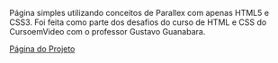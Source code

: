 Página simples utilizando conceitos de Parallex com apenas HTML5 e CSS3. Foi feita como parte dos desafios do curso de HTML e CSS do CursoemVideo com o professor Gustavo Guanabara.

<a href="#">Página do Projeto</a>
